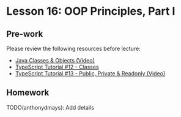 # Lesson 16: OOP Principles, Part I

## Pre-work

Please review the following resources before lecture:

* [Java Classes & Objects (Video)](https://www.youtube.com/watch?v=IUqKuGNasdM)
* [TypeScript Tutorial #12 - Classes](https://www.youtube.com/watch?v=OsFwOzr3_sE)
* [TypeScript Tutorial #13 - Public, Private & Readonly (Video)](https://www.youtube.com/watch?v=aYmnwDlPB8s)

## Homework

TODO(anthonydmays): Add details